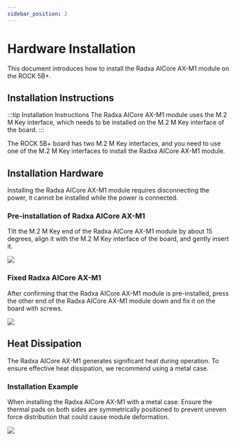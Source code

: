```yaml
---
sidebar_position: 2
---
```


# Hardware Installation

This document introduces how to install the Radxa AICore AX-M1 module on the ROCK 5B+.

## Installation Instructions

:::tip Installation Instructions
The Radxa AICore AX-M1 module uses the M.2 M Key interface, which needs to be installed on the M.2 M Key interface of the board.
:::

The ROCK 5B+ board has two M.2 M Key interfaces, and you need to use one of the M.2 M Key interfaces to install the Radxa AICore AX-M1 module.

## Installation Hardware

Installing the Radxa AICore AX-M1 module requires disconnecting the power, it cannot be installed while the power is connected.

### Pre-installation of Radxa AICore AX-M1

Tilt the M.2 M Key end of the Radxa AICore AX-M1 module by about 15 degrees, align it with the M.2 M Key interface of the board, and gently insert it.

<div style={{textAlign: 'center'}}>
   <img src="/en/img/aicore-ax-m1/aicore_ax_m1_preinstall.webp" style={{width: '75%', maxWidth: '800px'}} />
</div>

### Fixed Radxa AICore AX-M1

After confirming that the Radxa AICore AX-M1 module is pre-installed, press the other end of the Radxa AICore AX-M1 module down and fix it on the board with screws.

<div style={{textAlign: 'center'}}>
   <img src="/en/img/aicore-ax-m1/aicore_ax_m1_install.webp" style={{width: '75%', maxWidth: '800px'}} />
</div>

## Heat Dissipation

The Radxa AICore AX-M1 generates significant heat during operation. To ensure effective heat dissipation, we recommend using a metal case.

### Installation Example

When installing the Radxa AICore AX-M1 with a metal case: Ensure the thermal pads on both sides are symmetrically positioned to prevent uneven force distribution that could cause module deformation.

<div style={{textAlign: 'center'}}>
   <img src="/en/img/aicore-ax-m1/aicore_ax_m1_heat.webp" style={{width: '100%', maxWidth: '800px'}} />
</div>

